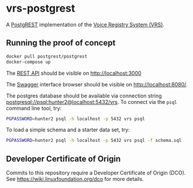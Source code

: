 # vrs-postgrest

[vrsdoc]: https://github.com/open-voice-network/docs/blob/main/components/voice_registry_system.md

A [PostgREST](https://postgrest.org/en/stable/) implementation of the [Voice Registry System (VRS)][vrsdoc].

## Running the proof of concept

```sh
docker pull postgrest/postgrest
docker-compose up
```

The [REST API](https://restfulapi.net/) should be visible on <http://localhost:3000>

The [Swagger](https://swagger.io/) interface browser should be visible on
<http://localhost:8080/>.

The postgres database should be available via connection string
<postgresql://psql:hunter2@localhost:5432/vrs>. To connect via the `psql` command line tool, try:

```sh
PGPASSWORD=hunter2 psql -h localhost -p 5432 vrs psql
```

To load a simple schema and a starter data set, try:

```sh
PGPASSWORD=hunter2 psql -h localhost -p 5432 vrs psql -f schema.sql
```

## Developer Certificate of Origin

Commits to this repository require a Developer Certificate of Origin (DCO). See
<https://wiki.linuxfoundation.org/dco> for more details.
